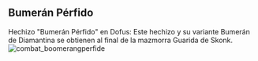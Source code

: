 ## Bumerán Pérfido
Hechizo "Bumerán Pérfido" en Dofus: Este hechizo y su variante Bumerán de Diamantina se obtienen al final de la mazmorra Guarida de Skonk.
![combat_boomerangperfide](https://media.discordapp.net/attachments/1107006154426560682/1107007977426260039/combat_boomerangperfide-64x64.png)